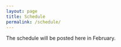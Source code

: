 ```yaml
---
layout: page
title: Schedule
permalink: /schedule/
---
```


The schedule will be posted here in February.